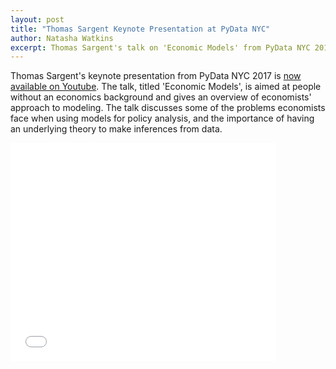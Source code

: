 ```yaml
---
layout: post
title: "Thomas Sargent Keynote Presentation at PyData NYC"
author: Natasha Watkins
excerpt: Thomas Sargent's talk on 'Economic Models' from PyData NYC 2017 is now available on Youtube.
---
```


Thomas Sargent's keynote presentation from PyData NYC 2017 is [now available on Youtube](https://youtu.be/0Mf_LvwxFqY). The talk, titled 'Economic Models', is aimed at people without an economics background and gives an overview of economists' approach to modeling. The talk discusses some of the problems economists face when using models for policy analysis, and the importance of having an underlying theory to make inferences from data.

<iframe allowfullscreen="true" frameborder="0" height="349" scrolling="no" src="//www.youtube.com/embed/0Mf_LvwxFqY?wmode=transparent&amp;jqoemcache=qv1xC" width="425"></iframe>